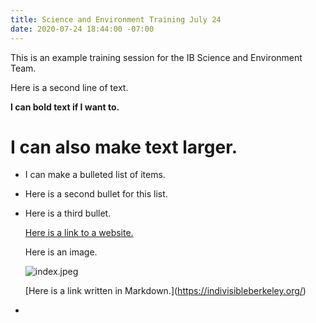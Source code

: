 ```yaml
---
title: Science and Environment Training July 24
date: 2020-07-24 18:44:00 -07:00
---
```


This is an example training session for the IB Science and Environment Team.

Here is a second line of text.

**I can bold text if I want to.**

# I can also make text larger.

* I can make a bulleted list of items.

* Here is a second bullet for this list.

* Here is a third bullet.

  [Here is a link to a website.](http://nytimes.com)

  Here is an image.

  ![index.jpeg](/uploads/index.jpeg)

  \[Here is a link written in Markdown.\](https://indivisibleberkeley.org/)

* 